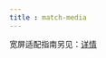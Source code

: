 ```yaml
---
title : match-media
---
```


<!-- ## match-media -->

<!-- UTSCOMJSON.match-media.name -->

<!-- UTSCOMJSON.match-media.description -->

宽屏适配指南另见：[详情](../../docs/adapt.md)

<!-- UTSCOMJSON.match-media.compatibility -->

<!-- UTSCOMJSON.match-media.attribute -->

<!-- UTSCOMJSON.match-media.event -->

<!-- UTSCOMJSON.match-media.component_type -->

<!-- UTSCOMJSON.match-media.children -->

<!-- UTSCOMJSON.match-media.example -->

<!-- UTSCOMJSON.match-media.reference -->
